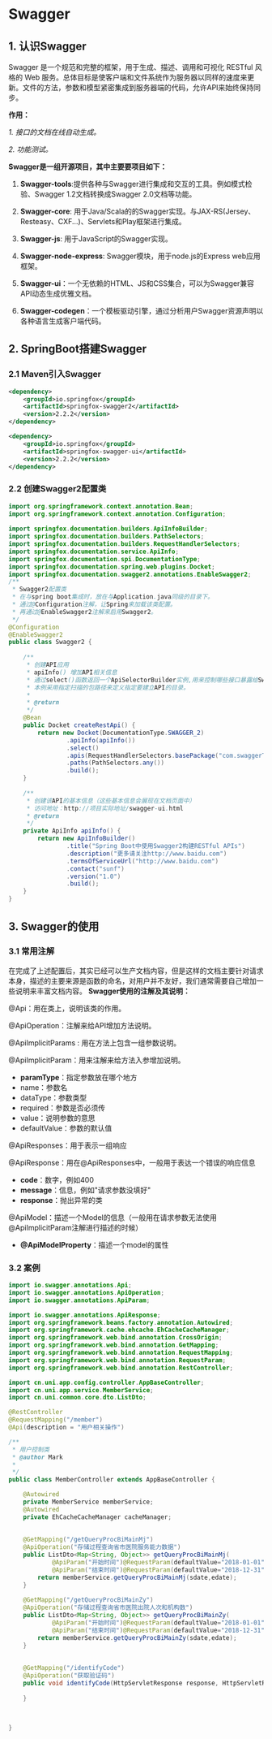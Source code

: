# Swagger

## 1. 认识Swagger

Swagger 是一个规范和完整的框架，用于生成、描述、调用和可视化 RESTful 风格的 Web 服务。总体目标是使客户端和文件系统作为服务器以同样的速度来更新。文件的方法，参数和模型紧密集成到服务器端的代码，允许API来始终保持同步。 

 **作用：**

  *1. 接口的文档在线自动生成。*

  *2. 功能测试。*

 **Swagger是一组开源项目，其中主要要项目如下：**

1.  **Swagger-tools**:提供各种与Swagger进行集成和交互的工具。例如模式检验、Swagger 1.2文档转换成Swagger 2.0文档等功能。

2. **Swagger-core**: 用于Java/Scala的的Swagger实现。与JAX-RS(Jersey、Resteasy、CXF...)、Servlets和Play框架进行集成。

3.  **Swagger-js**: 用于JavaScript的Swagger实现。

4. **Swagger-node-express**: Swagger模块，用于node.js的Express web应用框架。

5. **Swagger-ui**：一个无依赖的HTML、JS和CSS集合，可以为Swagger兼容API动态生成优雅文档。

6. **Swagger-codegen**：一个模板驱动引擎，通过分析用户Swagger资源声明以各种语言生成客户端代码。



## 2. SpringBoot搭建Swagger

### 2.1 Maven引入Swagger

```xml
<dependency>
    <groupId>io.springfox</groupId>
    <artifactId>springfox-swagger2</artifactId>
    <version>2.2.2</version>
</dependency>

<dependency>
    <groupId>io.springfox</groupId>
    <artifactId>springfox-swagger-ui</artifactId>
    <version>2.2.2</version>
</dependency>
```

### 2.2 创建Swagger2配置类

```java
import org.springframework.context.annotation.Bean;
import org.springframework.context.annotation.Configuration;
 
import springfox.documentation.builders.ApiInfoBuilder;
import springfox.documentation.builders.PathSelectors;
import springfox.documentation.builders.RequestHandlerSelectors;
import springfox.documentation.service.ApiInfo;
import springfox.documentation.spi.DocumentationType;
import springfox.documentation.spring.web.plugins.Docket;
import springfox.documentation.swagger2.annotations.EnableSwagger2;
/**
 * Swagger2配置类
 * 在与spring boot集成时，放在与Application.java同级的目录下。
 * 通过@Configuration注解，让Spring来加载该类配置。
 * 再通过@EnableSwagger2注解来启用Swagger2。
 */
@Configuration
@EnableSwagger2
public class Swagger2 {
    
    /**
     * 创建API应用
     * apiInfo() 增加API相关信息
     * 通过select()函数返回一个ApiSelectorBuilder实例,用来控制哪些接口暴露给Swagger来展现，
     * 本例采用指定扫描的包路径来定义指定要建立API的目录。
     *
     * @return
     */
    @Bean
    public Docket createRestApi() {
        return new Docket(DocumentationType.SWAGGER_2)
                .apiInfo(apiInfo())
                .select()
                .apis(RequestHandlerSelectors.basePackage("com.swaggerTest.controller"))
                .paths(PathSelectors.any())
                .build();
    }
    
    /**
     * 创建该API的基本信息（这些基本信息会展现在文档页面中）
     * 访问地址：http://项目实际地址/swagger-ui.html
     * @return
     */
    private ApiInfo apiInfo() {
        return new ApiInfoBuilder()
                .title("Spring Boot中使用Swagger2构建RESTful APIs")
                .description("更多请关注http://www.baidu.com")
                .termsOfServiceUrl("http://www.baidu.com")
                .contact("sunf")
                .version("1.0")
                .build();
    }
}
```



## 3. Swagger的使用

### 3.1 常用注解

在完成了上述配置后，其实已经可以生产文档内容，但是这样的文档主要针对请求本身，描述的主要来源是函数的命名，对用户并不友好，我们通常需要自己增加一些说明来丰富文档内容。  **Swagger使用的注解及其说明：**

 @Api：用在类上，说明该类的作用。

@ApiOperation：注解来给API增加方法说明。

@ApiImplicitParams : 用在方法上包含一组参数说明。

@ApiImplicitParam：用来注解来给方法入参增加说明。

-  **paramType**：指定参数放在哪个地方 
-  name：参数名 
-  dataType：参数类型 
-  required：参数是否必须传 
-  value：说明参数的意思 
-  defaultValue：参数的默认值 

@ApiResponses：用于表示一组响应

@ApiResponse：用在@ApiResponses中，一般用于表达一个错误的响应信息

- **code**：数字，例如400
- **message**：信息，例如"请求参数没填好"
-  **response**：抛出异常的类  

@ApiModel：描述一个Model的信息（一般用在请求参数无法使用@ApiImplicitParam注解进行描述的时候）

- **@ApiModelProperty**：描述一个model的属性

### 3.2 案例

```java
import io.swagger.annotations.Api;
import io.swagger.annotations.ApiOperation;
import io.swagger.annotations.ApiParam;

import io.swagger.annotations.ApiResponse;
import org.springframework.beans.factory.annotation.Autowired;
import org.springframework.cache.ehcache.EhCacheCacheManager;
import org.springframework.web.bind.annotation.CrossOrigin;
import org.springframework.web.bind.annotation.GetMapping;
import org.springframework.web.bind.annotation.RequestMapping;
import org.springframework.web.bind.annotation.RequestParam;
import org.springframework.web.bind.annotation.RestController;

import cn.uni.app.config.controller.AppBaseController;
import cn.uni.app.service.MemberService;
import cn.uni.common.core.dto.ListDto;

@RestController
@RequestMapping("/member")
@Api(description = "用户相关操作")

/**
 * 用户控制类
 * @author Mark
 *
 */
public class MemberController extends AppBaseController {

	@Autowired
	private MemberService memberService;
	@Autowired
	private EhCacheCacheManager cacheManager;
	
	
	@GetMapping("/getQueryProcBiMainMj")
	@ApiOperation("存储过程查询省市医院服务能力数据")
	public ListDto<Map<String, Object>> getQueryProcBiMainMj(
			@ApiParam("开始时间")@RequestParam(defaultValue="2018-01-01")String sdate,
			@ApiParam("结束时间")@RequestParam(defaultValue="2018-12-31")String edate) {
		return memberService.getQueryProcBiMainMj(sdate,edate);
	}
	
	@GetMapping("/getQueryProcBiMainZy")
	@ApiOperation("存储过程查询省市医院出院人次和机构数")
	public ListDto<Map<String, Object>> getQueryProcBiMainZy(
			@ApiParam("开始时间")@RequestParam(defaultValue="2018-01-01")String sdate,
			@ApiParam("结束时间")@RequestParam(defaultValue="2018-12-31")String edate) {
		return memberService.getQueryProcBiMainZy(sdate,edate);
	}
	
	
	@GetMapping("/identifyCode")
	@ApiOperation("获取验证码")
	public void identifyCode(HttpServletResponse response, HttpServletRequest request) {
	
	}
	

	
}

```



